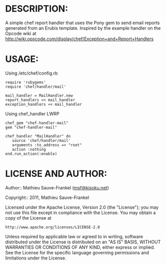 # DESCRIPTION:

A simple chef report handler that uses the Pony gem to send email reports
generated from an Erubis template. Inspired by the example handler on the
Opcode wiki at http://wiki.opscode.com/display/chef/Exception+and+Report+Handlers

# USAGE:

Using /etc/chef/config.rb

    require 'rubygems'
    require 'chef/handler/mail'

    mail_handler = MailHandler.new
    report_handlers << mail_handler
    exception_handlers << mail_handler


Using chef_handler LWRP

    chef_gem "chef-handler-mail"
    gem "chef-handler-mail"

    chef_handler "MailHandler" do
       source 'chef/handler/mail'
       arguments :to_address => "root"
       action :nothing
    end.run_action(:enable)

# LICENSE AND AUTHOR:

Author:: Mathieu Sauve-Frankel (<msf@kisoku.net>)

Copyright:: 2011, Mathieu Sauve-Frankel

Licensed under the Apache License, Version 2.0 (the "License");
you may not use this file except in compliance with the License.
You may obtain a copy of the License at

    http://www.apache.org/licenses/LICENSE-2.0

Unless required by applicable law or agreed to in writing, software
distributed under the License is distributed on an "AS IS" BASIS,
WITHOUT WARRANTIES OR CONDITIONS OF ANY KIND, either express or implied.
See the License for the specific language governing permissions and
limitations under the License.

